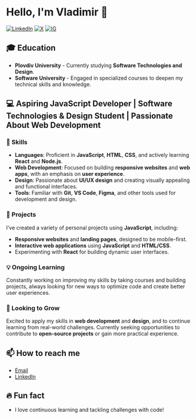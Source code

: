 # Hello, I'm Vladimir 👋

[![LinkedIn](https://img.shields.io/badge/LinkedIn-%230A66C2?style=social&logo=linkedin)](https://www.linkedin.com/in/vladimirdjovanov)
[![X](https://img.shields.io/badge/GitHub-%23121011?style=social&logo=github)](https://x.com/VDjovanov)
[![IG](https://img.shields.io/badge/Website-%23000000?style=social&logo=website)](https://www.instagram.com/v_djovanov)


## 🎓 Education
- **Plovdiv University** - Currently studying **Software Technologies and Design**.
- **Software University** - Engaged in specialized courses to deepen my technical skills and knowledge.

## 💻 Aspiring JavaScript Developer | Software Technologies & Design Student | Passionate About Web Development

### 🔧 Skills
- **Languages**: Proficient in **JavaScript**, **HTML**, **CSS**, and actively learning **React** and **Node.js**.
- **Web Development**: Focused on building **responsive websites** and **web apps**, with an emphasis on **user experience**.
- **Design**: Passionate about **UI/UX design** and creating visually appealing and functional interfaces.
- **Tools**: Familiar with **Git**, **VS Code**, **Figma**, and other tools used for development and design.

### 🌱 Projects
I’ve created a variety of personal projects using **JavaScript**, including:
- **Responsive websites** and **landing pages**, designed to be mobile-first.
- **Interactive web applications** using **JavaScript** and **HTML/CSS**.
- Experimenting with **React** for building dynamic user interfaces.

### 💡 Ongoing Learning
Constantly working on improving my skills by taking courses and building projects, always looking for new ways to optimize code and create better user experiences.

### 🌟 Looking to Grow
Excited to apply my skills in **web development** and **design**, and to continue learning from real-world challenges. Currently seeking opportunities to contribute to **open-source projects** or gain more practical experience.

## 📫 How to reach me
- [Email](djovanovdjovanov@gmail.com)
- [LinkedIn](https://www.linkedin.com/in/vladimirdjovanov)


## 🔥 Fun fact
- I love continuous learning and tackling challenges with code!
